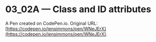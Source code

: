 # 03_02A — Class and ID attributes

A Pen created on CodePen.io. Original URL: [https://codepen.io/jensimmons/pen/WNeJErX](https://codepen.io/jensimmons/pen/WNeJErX).



